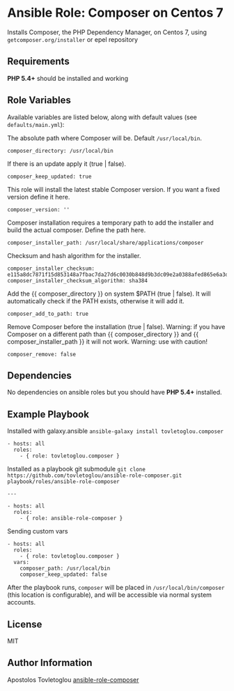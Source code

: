# Ansible Role: Composer on Centos 7

Installs Composer, the PHP Dependency Manager, on Centos 7, using `getcomposer.org/installer` or epel repository

## Requirements

**PHP 5.4+** should be installed and working

## Role Variables

Available variables are listed below, along with default values (see `defaults/main.yml`):

The absolute path where Composer will be. Default `/usr/local/bin`.

    composer_directory: /usr/local/bin

If there is an update apply it (true | false).

    composer_keep_updated: true

This role will install the latest stable Composer version. If you want a fixed version define it here.

    composer_version: ''

Composer installation requires a temporary path to add the installer and build the actual composer. Define the path here.

    composer_installer_path: /usr/local/share/applications/composer

Checksum and hash algorithm for the installer.

    composer_installer_checksum: e115a8dc7871f15d853148a7fbac7da27d6c0030b848d9b3dc09e2a0388afed865e6a3d6b3c0fad45c48e2b5fc1196ae
    composer_installer_checksum_algorithm: sha384

Add the {{ composer_directory }} on system $PATH (true | false).
It will automatically check if the PATH exists, otherwise it will add it.

    composer_add_to_path: true

Remove Composer before the installation (true | false).
Warning: if you have Composer on a different path than
{{ composer_directory }} and {{ composer_installer_path }} it will not work.
Warning: use with caution!

    composer_remove: false

## Dependencies

No dependencies on ansible roles but you should have **PHP 5.4+** installed.

## Example Playbook

Installed with galaxy.ansible `ansible-galaxy install tovletoglou.composer`

    - hosts: all
      roles:
        - { role: tovletoglou.composer }

Installed as a playbook git submodule `git clone https://github.com/tovletoglou/ansible-role-composer.git playbook/roles/ansible-role-composer`

    ---

    - hosts: all
      roles:
        - { role: ansible-role-composer }

Sending custom vars

    - hosts: all
      roles:
        - { role: tovletoglou.composer }
      vars:
        composer_path: /usr/local/bin
        composer_keep_updated: false

After the playbook runs, `composer` will be placed in `/usr/local/bin/composer` (this location is configurable), and will be accessible via normal system accounts.

## License

MIT

## Author Information

Apostolos Tovletoglou [ansible-role-composer](https://github.com/tovletoglou/ansible-role-composer)
